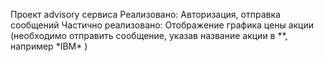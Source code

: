 Проект advisory сервиса
Реализовано:
Авторизация, отправка сообщений
Частично реализовано:
Отображение графика цены акции (необходимо отправить сообщение, указав название акции в **, например \*IBM\* )